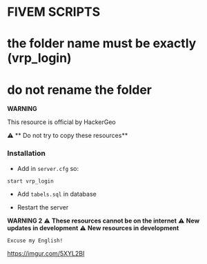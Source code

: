 # FIVEM SCRIPTS
# the folder name must be exactly (vrp_login)
# do not rename the folder

**WARNING**

This resource is official by HackerGeo

  :warning: ** Do not try to copy these resources**

### Installation

- Add in `server.cfg` so:
```
start vrp_login
```

- Add `tabels.sql` in database


<!-- - Turn ON resource -->

- Restart the server

**WARNING 2**
:warning: **These resources cannot be on the internet**
:warning: **New updates in development**
:warning: **New resources in development**

```
Excuse my English!
```

https://imgur.com/5XYL2BI
